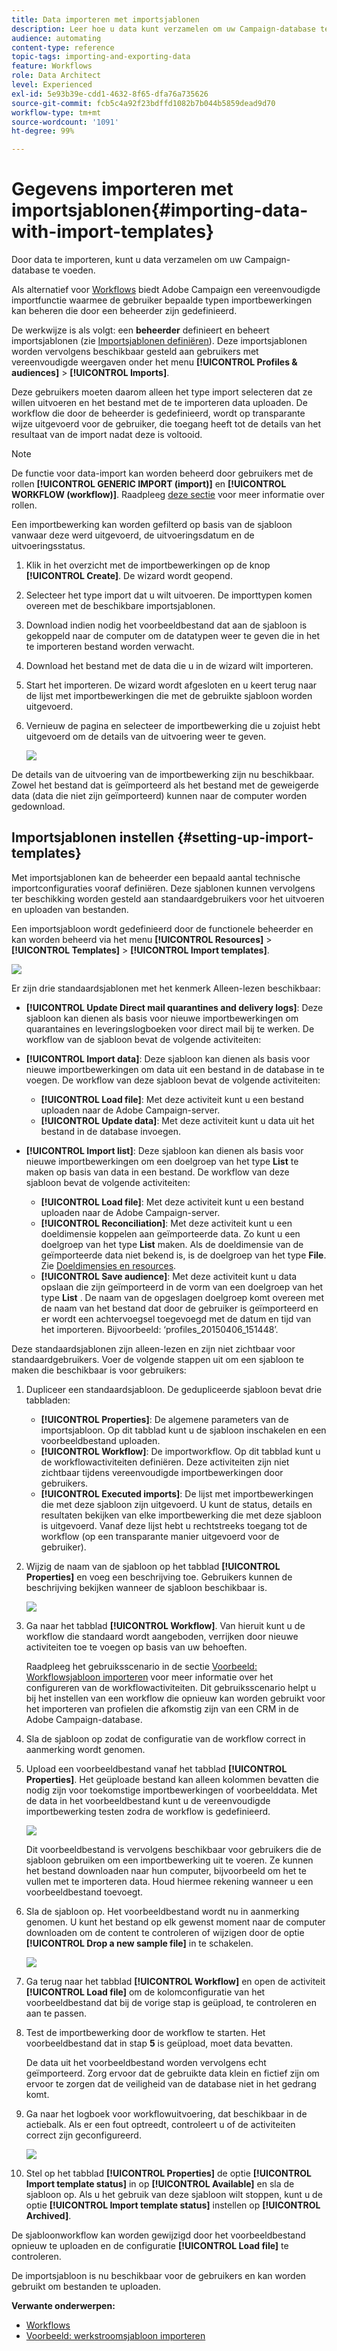 ```yaml
---
title: Data importeren met importsjablonen
description: Leer hoe u data kunt verzamelen om uw Campaign-database te voeden.
audience: automating
content-type: reference
topic-tags: importing-and-exporting-data
feature: Workflows
role: Data Architect
level: Experienced
exl-id: 5e93b39e-cdd1-4632-8f65-dfa76a735626
source-git-commit: fcb5c4a92f23bdffd1082b7b044b5859dead9d70
workflow-type: tm+mt
source-wordcount: '1091'
ht-degree: 99%

---
```


# Gegevens importeren met importsjablonen{#importing-data-with-import-templates}

Door data te importeren, kunt u data verzamelen om uw Campaign-database te voeden.

Als alternatief voor [Workflows](../../automating/using/get-started-workflows.md) biedt Adobe Campaign een vereenvoudigde importfunctie waarmee de gebruiker bepaalde typen importbewerkingen kan beheren die door een beheerder zijn gedefinieerd.

De werkwijze is als volgt: een **beheerder** definieert en beheert importsjablonen (zie [Importsjablonen definiëren](../../automating/using/importing-data-with-import-templates.md#setting-up-import-templates)). Deze importsjablonen worden vervolgens beschikbaar gesteld aan gebruikers met vereenvoudigde weergaven onder het menu **[!UICONTROL Profiles & audiences]** > **[!UICONTROL Imports]**.

Deze gebruikers moeten daarom alleen het type import selecteren dat ze willen uitvoeren en het bestand met de te importeren data uploaden. De workflow die door de beheerder is gedefinieerd, wordt op transparante wijze uitgevoerd voor de gebruiker, die toegang heeft tot de details van het resultaat van de import nadat deze is voltooid.

>[!NOTE]
>
>De functie voor data-import kan worden beheerd door gebruikers met de rollen **[!UICONTROL GENERIC IMPORT (import)]** en **[!UICONTROL WORKFLOW (workflow)]**. Raadpleeg [deze sectie](../../administration/using/list-of-roles.md) voor meer informatie over rollen.

Een importbewerking kan worden gefilterd op basis van de sjabloon vanwaar deze werd uitgevoerd, de uitvoeringsdatum en de uitvoeringsstatus.

1. Klik in het overzicht met de importbewerkingen op de knop **[!UICONTROL Create]**. De wizard wordt geopend.
1. Selecteer het type import dat u wilt uitvoeren. De importtypen komen overeen met de beschikbare importsjablonen.
1. Download indien nodig het voorbeeldbestand dat aan de sjabloon is gekoppeld naar de computer om de datatypen weer te geven die in het te importeren bestand worden verwacht.
1. Download het bestand met de data die u in de wizard wilt importeren.
1. Start het importeren. De wizard wordt afgesloten en u keert terug naar de lijst met importbewerkingen die met de gebruikte sjabloon worden uitgevoerd.
1. Vernieuw de pagina en selecteer de importbewerking die u zojuist hebt uitgevoerd om de details van de uitvoering weer te geven.

   ![](assets/simplified_import1.png)

De details van de uitvoering van de importbewerking zijn nu beschikbaar. Zowel het bestand dat is geïmporteerd als het bestand met de geweigerde data (data die niet zijn geïmporteerd) kunnen naar de computer worden gedownload.

## Importsjablonen instellen {#setting-up-import-templates}

Met importsjablonen kan de beheerder een bepaald aantal technische importconfiguraties vooraf definiëren. Deze sjablonen kunnen vervolgens ter beschikking worden gesteld aan standaardgebruikers voor het uitvoeren en uploaden van bestanden.

Een importsjabloon wordt gedefinieerd door de functionele beheerder en kan worden beheerd via het menu **[!UICONTROL Resources]** > **[!UICONTROL Templates]** > **[!UICONTROL Import templates]**.

![](assets/import_template_list.png)

Er zijn drie standaardsjablonen met het kenmerk Alleen-lezen beschikbaar:

* **[!UICONTROL Update Direct mail quarantines and delivery logs]**: Deze sjabloon kan dienen als basis voor nieuwe importbewerkingen om quarantaines en leveringslogboeken voor direct mail bij te werken. De workflow van de sjabloon bevat de volgende activiteiten:
* **[!UICONTROL Import data]**: Deze sjabloon kan dienen als basis voor nieuwe importbewerkingen om data uit een bestand in de database in te voegen. De workflow van deze sjabloon bevat de volgende activiteiten:

   * **[!UICONTROL Load file]**: Met deze activiteit kunt u een bestand uploaden naar de Adobe Campaign-server.
   * **[!UICONTROL Update data]**: Met deze activiteit kunt u data uit het bestand in de database invoegen.

* **[!UICONTROL Import list]**: Deze sjabloon kan dienen als basis voor nieuwe importbewerkingen om een doelgroep van het type **List** te maken op basis van data in een bestand. De workflow van deze sjabloon bevat de volgende activiteiten:

   * **[!UICONTROL Load file]**: Met deze activiteit kunt u een bestand uploaden naar de Adobe Campaign-server.
   * **[!UICONTROL Reconciliation]**: Met deze activiteit kunt u een doeldimensie koppelen aan geïmporteerde data. Zo kunt u een doelgroep van het type **List** maken. Als de doeldimensie van de geïmporteerde data niet bekend is, is de doelgroep van het type **File**. Zie [Doeldimensies en resources](../../automating/using/query.md#targeting-dimensions-and-resources).
   * **[!UICONTROL Save audience]**: Met deze activiteit kunt u data opslaan die zijn geïmporteerd in de vorm van een doelgroep van het type **List** . De naam van de opgeslagen doelgroep komt overeen met de naam van het bestand dat door de gebruiker is geïmporteerd en er wordt een achtervoegsel toegevoegd met de datum en tijd van het importeren. Bijvoorbeeld: ‘profiles_20150406_151448’.

Deze standaardsjablonen zijn alleen-lezen en zijn niet zichtbaar voor standaardgebruikers. Voer de volgende stappen uit om een sjabloon te maken die beschikbaar is voor gebruikers:

1. Dupliceer een standaardsjabloon. De gedupliceerde sjabloon bevat drie tabbladen:

   * **[!UICONTROL Properties]**: De algemene parameters van de importsjabloon. Op dit tabblad kunt u de sjabloon inschakelen en een voorbeeldbestand uploaden.
   * **[!UICONTROL Workflow]**: De importworkflow. Op dit tabblad kunt u de workflowactiviteiten definiëren. Deze activiteiten zijn niet zichtbaar tijdens vereenvoudigde importbewerkingen door gebruikers.
   * **[!UICONTROL Executed imports]**: De lijst met importbewerkingen die met deze sjabloon zijn uitgevoerd. U kunt de status, details en resultaten bekijken van elke importbewerking die met deze sjabloon is uitgevoerd. Vanaf deze lijst hebt u rechtstreeks toegang tot de workflow (op een transparante manier uitgevoerd voor de gebruiker).

1. Wijzig de naam van de sjabloon op het tabblad **[!UICONTROL Properties]** en voeg een beschrijving toe. Gebruikers kunnen de beschrijving bekijken wanneer de sjabloon beschikbaar is.

   ![](assets/simplified_import_model1.png)

1. Ga naar het tabblad **[!UICONTROL Workflow]**. Van hieruit kunt u de workflow die standaard wordt aangeboden, verrijken door nieuwe activiteiten toe te voegen op basis van uw behoeften.

   Raadpleeg het gebruiksscenario in de sectie [Voorbeeld: Workflowsjabloon importeren](../../automating/using/creating-import-workflow-templates.md) voor meer informatie over het configureren van de workflowactiviteiten. Dit gebruiksscenario helpt u bij het instellen van een workflow die opnieuw kan worden gebruikt voor het importeren van profielen die afkomstig zijn van een CRM in de Adobe Campaign-database.

1. Sla de sjabloon op zodat de configuratie van de workflow correct in aanmerking wordt genomen.
1. Upload een voorbeeldbestand vanaf het tabblad **[!UICONTROL Properties]**. Het geüploade bestand kan alleen kolommen bevatten die nodig zijn voor toekomstige importbewerkingen of voorbeelddata. Met de data in het voorbeeldbestand kunt u de vereenvoudigde importbewerking testen zodra de workflow is gedefinieerd.

   ![](assets/import_template_sample.png)

   Dit voorbeeldbestand is vervolgens beschikbaar voor gebruikers die de sjabloon gebruiken om een importbewerking uit te voeren. Ze kunnen het bestand downloaden naar hun computer, bijvoorbeeld om het te vullen met te importeren data. Houd hiermee rekening wanneer u een voorbeeldbestand toevoegt.

1. Sla de sjabloon op. Het voorbeeldbestand wordt nu in aanmerking genomen. U kunt het bestand op elk gewenst moment naar de computer downloaden om de content te controleren of wijzigen door de optie **[!UICONTROL Drop a new sample file]** in te schakelen.

   ![](assets/simplified_import_model2.png)

1. Ga terug naar het tabblad **[!UICONTROL Workflow]** en open de activiteit **[!UICONTROL Load file]** om de kolomconfiguratie van het voorbeeldbestand dat bij de vorige stap is geüpload, te controleren en aan te passen.
1. Test de importbewerking door de workflow te starten. Het voorbeeldbestand dat in stap **5** is geüpload, moet data bevatten.

   De data uit het voorbeeldbestand worden vervolgens echt geïmporteerd. Zorg ervoor dat de gebruikte data klein en fictief zijn om ervoor te zorgen dat de veiligheid van de database niet in het gedrang komt.

1. Ga naar het logboek voor workflowuitvoering, dat beschikbaar in de actiebalk. Als er een fout optreedt, controleert u of de activiteiten correct zijn geconfigureerd.

   ![](assets/simplified_import_model3.png)

1. Stel op het tabblad **[!UICONTROL Properties]** de optie **[!UICONTROL Import template status]** in op **[!UICONTROL Available]** en sla de sjabloon op. Als u het gebruik van deze sjabloon wilt stoppen, kunt u de optie **[!UICONTROL Import template status]** instellen op **[!UICONTROL Archived]**.

De sjabloonworkflow kan worden gewijzigd door het voorbeeldbestand opnieuw te uploaden en de configuratie **[!UICONTROL Load file]** te controleren.

De importsjabloon is nu beschikbaar voor de gebruikers en kan worden gebruikt om bestanden te uploaden.

**Verwante onderwerpen:**

* [Workflows](../../automating/using/get-started-workflows.md)
* [Voorbeeld: werkstroomsjabloon importeren](../../automating/using/creating-import-workflow-templates.md)
